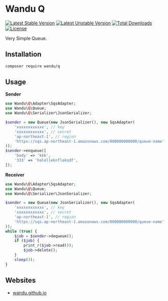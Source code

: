 Wandu Q
===

[![Latest Stable Version](https://poser.pugx.org/wandu/q/v/stable.svg)](https://packagist.org/packages/wandu/q)
[![Latest Unstable Version](https://poser.pugx.org/wandu/q/v/unstable.svg)](https://packagist.org/packages/wandu/q)
[![Total Downloads](https://poser.pugx.org/wandu/q/downloads.svg)](https://packagist.org/packages/wandu/q)
[![License](https://poser.pugx.org/wandu/q/license.svg)](https://packagist.org/packages/wandu/q)

Very Simple Queue.

## Installation

```bash
composer require wandu/q
```

## Usage

**Sender**

```php
use Wandu\Q\Adapter\SqsAdapter;
use Wandu\Q\Queue;
use Wandu\Q\Serializer\JsonSerializer;

$sender = new Queue(new JsonSerializer(), new SqsAdapter(
    'xxxxxxxxxxxx', // key
    'xxxxxxxxxxxx', // secret
    'ap-northeast-1', // region
    'https://sqs.ap-northeast-1.amazonaws.com/000000000000/queue-name' // queue url
));
$sender->enqueue([
    'body' => 'kkk',
    '333' => 'halelleknflaksdf',
]);
```

**Receiver**

```php
use Wandu\Q\Adapter\SqsAdapter;
use Wandu\Q\Queue;
use Wandu\Q\Serializer\JsonSerializer;

$sender = new Queue(new JsonSerializer(), new SqsAdapter(
    'xxxxxxxxxxxx', // key
    'xxxxxxxxxxxx', // secret
    'ap-northeast-1', // region
    'https://sqs.ap-northeast-1.amazonaws.com/000000000000/queue-name' // queue url
));
while (true) {
    $job = $sender->dequeue();
    if ($job) {
        print_r($job->read());
        $job->delete();
    }
    sleep(3);
}
```

## Websites

- [wandu.github.io](https://wandu.github.io)

